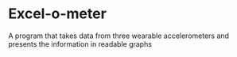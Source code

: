 Excel-o-meter
=============

A program that takes data from three wearable accelerometers and presents the information in readable graphs
